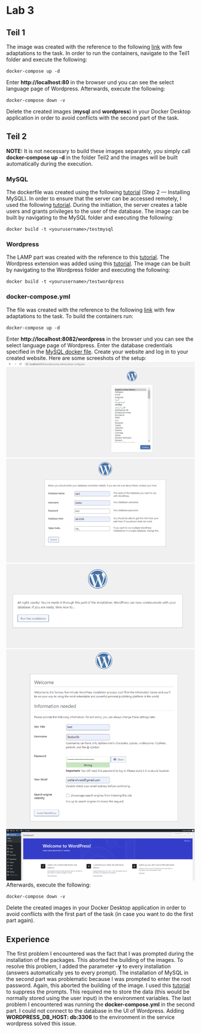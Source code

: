 # Lab 3

## Teil 1
The image was created with the reference to the following [link](https://gist.github.com/bradtraversy/faa8de544c62eef3f31de406982f1d42) with few adaptations
to the task.
In order to run the containers, navigate to the Teil1 folder and execute the following:
```
docker-compose up -d
```
Enter **http://localhost:80** in the browser und you can see the select language page of Wordpress.
Afterwards, execute the following:
```
docker-compose down -v
```
Delete the created images (**mysql** and **wordpress**) in your Docker Desktop application in order to avoid conflicts with the second part of the task.

## Teil 2
**NOTE:** It is not necessary to build these images separately, you simply call **docker-compose up -d** in the folder Teil2 and the 
images will be built automatically during the execution.
### MySQL
The dockerfile was created using the following [tutorial](https://www.digitalocean.com/community/tutorials/how-to-install-linux-apache-mysql-php-lamp-stack-on-ubuntu-16-04) (Step 2 — Installing MySQL).
In order to ensure that the server can be accessed remotely, I used the following [tutorial](https://www.digitalocean.com/community/tutorials/how-to-allow-remote-access-to-mysql).
During the initiation, the server creates a table users and grants privileges to the user of the database.
The image can be built by navigating to the MySQL folder and executing the following:
```
docker build -t <yourusername>/testmysql
```

### Wordpress
The LAMP part was created with the reference to this [tutorial](https://www.digitalocean.com/community/tutorials/how-to-install-linux-apache-mysql-php-lamp-stack-on-ubuntu-16-04).
The Wordpress extension was added using this [tutorial](https://www.vpsserver.com/community/tutorials/30/installing-wordpress-on-debian-8-server/).
The image can be built by navigating to the Wordpress folder and executing the following:

```
docker build -t <yourusername>/testwordpress
```

### docker-compose.yml
The file was created with the reference to the following [link](https://gist.github.com/bradtraversy/faa8de544c62eef3f31de406982f1d42) with few adaptations
to the task.
To build the containers run:
```
docker-compose up -d
```
Enter **http://localhost:8082/wordpress** in the browser und you can see the select language page of Wordpress.
Enter the database credentials specified in the [MySQL docker file](https://github.com/Chavalentas/Software_Deployment/tree/main/Lab3/Teil2/MySQL/Dockerfile). Create your website and log in to your created website.
Here are some screeshots of the setup:
![Setup](Screenshots/setup.png)
![Database](Screenshots/databaseconfig.png)
![Installation](Screenshots/installation.png)
![Website](Screenshots/createwebsite.png)
![Dashboard](Screenshots/dashboard.png)
Afterwards, execute the following:
```
docker-compose down -v
```
Delete the created images in your Docker Desktop application in order to avoid conflicts with the first part of the task
(in case you want to do the first part again).

## Experience
The first problem I encountered was the fact that I was prompted during the installation of the packages.
This aborted the building of the images.
To resolve this problem, I added the parameter **-y** to every installation (answers automatically yes to every prompt).
The installation of MySQL in the second part was problematic because I was prompted to enter the root password.
Again, this aborted the building of the image.
I used this [tutorial](https://www.youtube.com/watch?v=UpJ6d9b6NaM) to suppress the prompts.
This required me to store the data (this would be normally stored using the user input) in the environment variables.
The last problem I encountered was running the **docker-compose.yml** in the second part.
I could not connect to the database in the UI of Wordpress.
Adding **WORDPRESS_DB_HOST: db:3306** to the environment in the service wordpress solved this issue.
